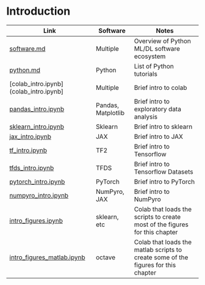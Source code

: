 # Introduction


|Link|Software|Notes|
|-|----|----|
|[software.md](software.md)| Multiple| Overview of Python ML/DL software ecosystem|
|[python.md](python.md)| Python | List of Python tutorials |
|[colab_intro.ipynb](colab_intro.ipynb]| Multiple | Brief intro to colab|
|[pandas_intro.ipynb](pandas_intro.ipynb)| Pandas, Matplotlib | Brief intro to exploratory data analysis  |
|[sklearn_intro.ipynb](sklearn_intro.ipynb)| Sklearn | Brief intro to sklearn |
|[jax_intro.ipynb](jax_intro.ipynb)| JAX | Brief intro to JAX |
|[tf_intro.ipynb](tf_intro.ipynb)| TF2 | Brief intro to Tensorflow |
|[tfds_intro.ipynb](tfds_intro.ipynb)| TFDS | Brief intro to Tensorflow Datasets |
|[pytorch_intro.ipynb](pytorch_intro.ipynb)| PyTorch| Brief intro to PyTorch |
|[numpyro_intro.ipynb](numpyro_intro.ipynb)| NumPyro, JAX| Brief intro to NumPyro |
|[intro_figures.ipynb](intro_figures.ipynb)| sklearn, etc | Colab that loads the scripts to create most of the figures for this chapter|
|[intro_figures_matlab.ipynb](intro_figures_matlab.ipynb)| octave | Colab that loads the matlab scripts to create some of the figures for this chapter|
